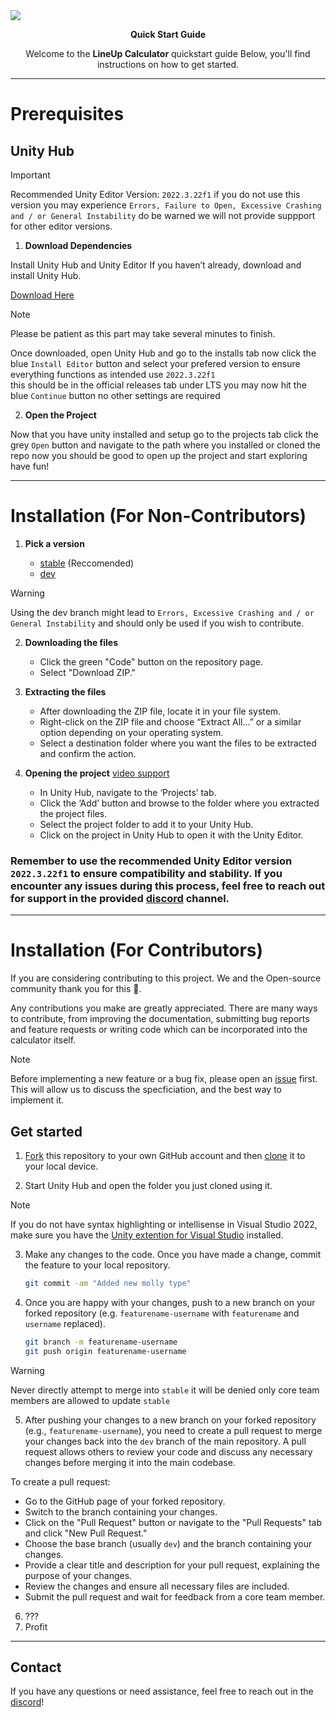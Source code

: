 <img src="https://i.imgur.com/qFp0LdB.png" />

<p align="center">
<b>Quick Start Guide</b>
</p>
<p align="center">
Welcome to the <b>LineUp Calculator</b> quickstart guide Below, you'll find instructions on how to get started.
</p>

---

# Prerequisites

## Unity Hub
> [!IMPORTANT]
> Recommended Unity Editor Version: `2022.3.22f1` if you do not use this version you may experience `Errors, Failure to Open, Excessive Crashing and / or General Instability` do be warned we will not provide suppport for other editor versions.

1. **Download Dependencies**

Install Unity Hub and Unity Editor
If you haven’t already, download and install Unity Hub.

  [Download Here](https://unity.com/download)

> [!NOTE]
> Please be patient as this part may take several minutes to finish.

Once downloaded, open Unity Hub and go to the installs tab
now click the blue `Install Editor` button and select your prefered version
to ensure everything functions as intended use `2022.3.22f1`  
this should be in the official releases tab under LTS
you may now hit the blue `Continue` button no other settings are required

2. **Open the Project**

Now that you have unity installed and setup go to the projects tab
click the grey `Open` button and navigate to the path where you installed or cloned the repo
now you should be good to open up the project and start exploring have fun!

---

# Installation (For Non-Contributors)

1. **Pick a version** 

   - [stable](https://github.com/BambooBot-YT/Line-Up-Calculator/tree/stable) (Reccomended)
   - [dev](https://github.com/BambooBot-YT/Line-Up-Calculator/tree/dev)
> [!WARNING]
> Using the dev branch might lead to `Errors, Excessive Crashing and / or General Instability` and should only be used if you wish to contribute.


2. **Downloading the files**
    - Click the green "Code" button on the repository page.
    - Select "Download ZIP."

3. **Extracting the files**
    - After downloading the ZIP file, locate it in your file system.
    - Right-click on the ZIP file and choose “Extract All…” or a similar option depending on your operating system.
    - Select a destination folder where you want the files to be extracted and confirm the action.

4. **Opening the project** [video support](https://youtu.be/Bilkv5F8xwA)
    - In Unity Hub, navigate to the ‘Projects’ tab.
    - Click the ‘Add’ button and browse to the folder where you extracted the project files.
    - Select the project folder to add it to your Unity Hub.
    - Click on the project in Unity Hub to open it with the Unity Editor.
      
### Remember to use the recommended Unity Editor version `2022.3.22f1` to ensure compatibility and stability. If you encounter any issues during this process, feel free to reach out for support in the provided [discord](https://discord.gg/97mUdumxMB) channel.
---

# Installation (For Contributors)

If you are considering contributing to this project. We and the Open-source community thank you for this 🙏.

Any contributions you make are greatly appreciated. There are many ways to contribute, from improving the documentation,
submitting bug reports and feature requests or writing code which can be incorporated into the calculator itself.

> [!NOTE]
> Before implementing a new feature or a bug fix, please open an [issue](https://github.com/BambooBot-YT/Line-Up-Calculator/issues) first. This will allow us to discuss the specficiation, and the best way to implement it.

## Get started

1. [Fork](https://help.github.com/articles/fork-a-repo/) this repository to your
   own GitHub account and then
   [clone](https://help.github.com/articles/cloning-a-repository/) it to your local device.

2. Start Unity Hub and open the folder you just cloned using it.
> [!NOTE]
> If you do not have syntax highlighting or intellisense in Visual Studio 2022, make sure you have the [Unity extention for Visual Studio](https://learn.microsoft.com/en-us/visualstudio/gamedev/unity/get-started/getting-started-with-visual-studio-tools-for-unity?pivots=windows) installed.

3. Make any changes to the code. Once you have made a change, commit the feature to your local repository.
    ```sh
    git commit -am "Added new molly type"
    ```

4. Once you are happy with your changes, push to a new branch on your forked repository (e.g. `featurename-username` with `featurename` and `username` replaced).
    ```sh
    git branch -m featurename-username
    git push origin featurename-username    
    ```
> [!WARNING]
> Never directly attempt to merge into `stable` it will be denied only core team members are allowed to update `stable`

5. After pushing your changes to a new branch on your forked repository (e.g., `featurename-username`), you need to create a pull request to merge your changes back into the `dev` branch of the main repository. A pull request allows others to review your code and discuss any necessary changes before merging it into the main codebase.

To create a pull request:
  - Go to the GitHub page of your forked repository.
  - Switch to the branch containing your changes.
  - Click on the "Pull Request" button or navigate to the "Pull Requests" tab and click "New Pull Request."
  - Choose the base branch (usually `dev`) and the branch containing your changes.
  - Provide a clear title and description for your pull request, explaining the purpose of your changes.
  - Review the changes and ensure all necessary files are included.
  - Submit the pull request and wait for feedback from a core team member.

6. ???
7. Profit
    
---

## Contact

If you have any questions or need assistance, feel free to reach out in the [discord](https://discord.gg/97mUdumxMB)!
